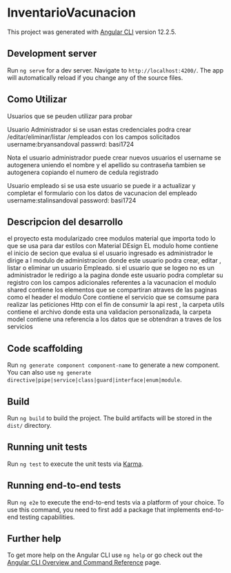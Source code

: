 # InventarioVacunacion

This project was generated with [Angular CLI](https://github.com/angular/angular-cli) version 12.2.5.

## Development server

Run `ng serve` for a dev server. Navigate to `http://localhost:4200/`. The app will automatically reload if you change any of the source files.

## Como Utilizar 

Usuarios que se peuden utilizar para probar 

Usuario Administrador si se usan estas credenciales podra crear /editar/eliminar/listar /empleados  con los campos solicitados
username:bryansandoval
passwrd: basi1724

Nota el usuario administrador puede crear nuevos usuarios  el username se autogenera uniendo el nombre y el apellido
su contraseña tambien se autogenera copiando el numero de cedula registrado

Usuario empleado  si se usa este usuario se puede ir a  actualizar y completar el formulario con los datos de vacunacion del empleado
username:stalinsandoval
password: basi1724

## Descripcion del desarrollo 
el proyecto esta modularizado  cree modulos  material que importa todo lo que se usa para dar estilos con  Material DEsign 
EL modulo home contiene  el inicio de secion que evalua si el usuario ingresado es administrador le dirige a l modulo de administracion donde este usuario podra crear, editar , listar o eliminar un usuario Empleado.
si el usuario que se logeo no es un administrador le redirigo a la pagina donde este usuario podra completar su registro con los campos adicionales referentes a la vacunacion
el modulo shared contiene los elementos que se compartiran atraves de las paginas como el header
el modulo Core contiene el servicio que se comsume para realizar las peticiones Http  con el fin de  consumir la api rest ,
la carpeta utils contiene el archivo donde esta una validacion personalizada,
la carpeta model contiene una referencia a los datos que se obtendran a traves de  los servicios


## Code scaffolding 


Run `ng generate component component-name` to generate a new component. You can also use `ng generate directive|pipe|service|class|guard|interface|enum|module`.

## Build

Run `ng build` to build the project. The build artifacts will be stored in the `dist/` directory.

## Running unit tests

Run `ng test` to execute the unit tests via [Karma](https://karma-runner.github.io).

## Running end-to-end tests

Run `ng e2e` to execute the end-to-end tests via a platform of your choice. To use this command, you need to first add a package that implements end-to-end testing capabilities.

## Further help

To get more help on the Angular CLI use `ng help` or go check out the [Angular CLI Overview and Command Reference](https://angular.io/cli) page.

